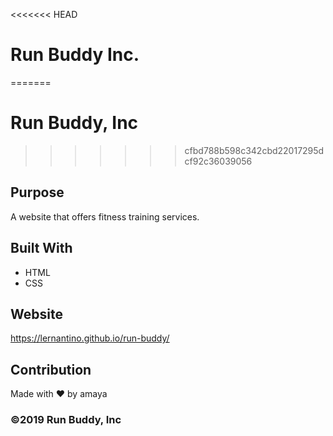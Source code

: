 <<<<<<< HEAD
# Run Buddy Inc.
=======
# Run Buddy, Inc
>>>>>>> cfbd788b598c342cbd22017295dcf92c36039056

## Purpose
A website that offers fitness training services. 

## Built With
* HTML
* CSS

## Website
https://lernantino.github.io/run-buddy/

## Contribution
Made with ❤️ by amaya

### ©️2019 Run Buddy, Inc 

